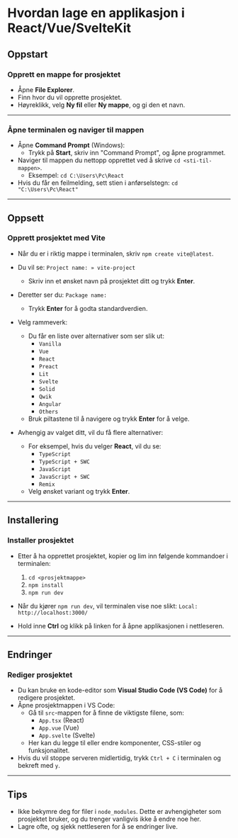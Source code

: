 # Hvordan lage en applikasjon i React/Vue/SvelteKit

## Oppstart

### Opprett en mappe for prosjektet
- Åpne **File Explorer**.
- Finn hvor du vil opprette prosjektet.
- Høyreklikk, velg **Ny fil** eller **Ny mappe**, og gi den et navn.

---

### Åpne terminalen og naviger til mappen
- Åpne **Command Prompt** (Windows):
  - Trykk på **Start**, skriv inn "Command Prompt", og åpne programmet.
- Naviger til mappen du nettopp opprettet ved å skrive `cd <sti-til-mappen>`.
  - Eksempel: `cd C:\Users\Pc\React`
- Hvis du får en feilmelding, sett stien i anførselstegn: `cd "C:\Users\Pc\React"`

---

## Oppsett

### Opprett prosjektet med Vite
- Når du er i riktig mappe i terminalen, skriv `npm create vite@latest`.
- Du vil se:
  `Project name: » vite-project`
  - Skriv inn et ønsket navn på prosjektet ditt og trykk **Enter**.

- Deretter ser du:
  `Package name:`
  - Trykk **Enter** for å godta standardverdien.

- Velg rammeverk:
  - Du får en liste over alternativer som ser slik ut:
    - `Vanilla`
    - `Vue`
    - `React`
    - `Preact`
    - `Lit`
    - `Svelte`
    - `Solid`
    - `Qwik`
    - `Angular`
    - `Others`
  - Bruk piltastene til å navigere og trykk **Enter** for å velge.

- Avhengig av valget ditt, vil du få flere alternativer:
  - For eksempel, hvis du velger **React**, vil du se:
    - `TypeScript`
    - `TypeScript + SWC`
    - `JavaScript`
    - `JavaScript + SWC`
    - `Remix`
  - Velg ønsket variant og trykk **Enter**.

---

## Installering

### Installer prosjektet
- Etter å ha opprettet prosjektet, kopier og lim inn følgende kommandoer i terminalen:
  1. `cd <prosjektmappe>`
  2. `npm install`
  3. `npm run dev`

- Når du kjører `npm run dev`, vil terminalen vise noe slikt:
  `Local: http://localhost:3000/`
- Hold inne **Ctrl** og klikk på linken for å åpne applikasjonen i nettleseren.

---

## Endringer

### Rediger prosjektet
- Du kan bruke en kode-editor som **Visual Studio Code (VS Code)** for å redigere prosjektet.
- Åpne prosjektmappen i VS Code:
  - Gå til `src`-mappen for å finne de viktigste filene, som:
    - `App.tsx` (React)
    - `App.vue` (Vue)
    - `App.svelte` (Svelte)
  - Her kan du legge til eller endre komponenter, CSS-stiler og funksjonalitet.
- Hvis du vil stoppe serveren midlertidig, trykk `Ctrl + C` i terminalen og bekreft med `y`.

---

## Tips
- Ikke bekymre deg for filer i `node_modules`. Dette er avhengigheter som prosjektet bruker, og du trenger vanligvis ikke å endre noe her.
- Lagre ofte, og sjekk nettleseren for å se endringer live.
